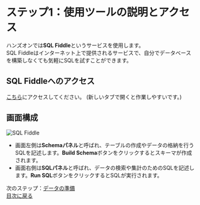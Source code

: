# ステップ1：使用ツールの説明とアクセス
ハンズオンでは**SQL Fiddle**というサービスを使用します。  
SQL Fiddleはインターネット上で提供されるサービスで、自分でデータベースを構築しなくても気軽にSQLを試すことができます。

## SQL Fiddleへのアクセス
[こちら](http://sqlfiddle.com/)にアクセスしてください。
(新しいタブで開くと作業しやすいです。)

## 画面構成
![SQL Fiddle](https://user-images.githubusercontent.com/22129880/92338359-da145300-f0ea-11ea-86cf-d8213cd7b5fe.png)
- 画面左側は**Schemaパネル**と呼ばれ、テーブルの作成やデータの格納を行うSQLを記述します。**Build Schema**ボタンをクリックするとスキーマが作成されます。
- 画面右側は**SQLパネル**と呼ばれ、データの検索や集計のためのSQLを記述します。**Run SQL**ボタンをクリックするとSQLが実行されます。

次のステップ：[データの準備](002-data-preparation.md)  
[目次に戻る](README.md)

